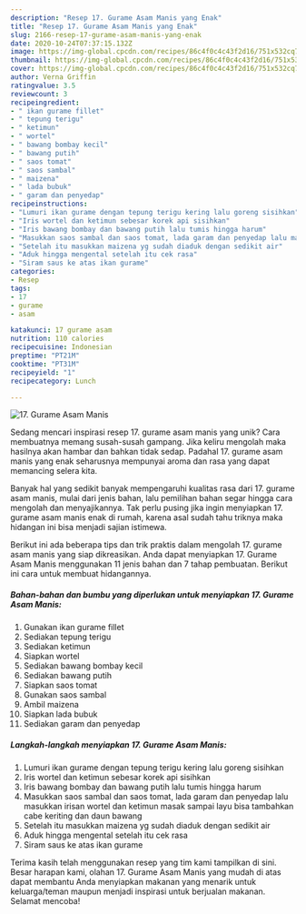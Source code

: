 ```yaml
---
description: "Resep 17. Gurame Asam Manis yang Enak"
title: "Resep 17. Gurame Asam Manis yang Enak"
slug: 2166-resep-17-gurame-asam-manis-yang-enak
date: 2020-10-24T07:37:15.132Z
image: https://img-global.cpcdn.com/recipes/86c4f0c4c43f2d16/751x532cq70/17-gurame-asam-manis-foto-resep-utama.jpg
thumbnail: https://img-global.cpcdn.com/recipes/86c4f0c4c43f2d16/751x532cq70/17-gurame-asam-manis-foto-resep-utama.jpg
cover: https://img-global.cpcdn.com/recipes/86c4f0c4c43f2d16/751x532cq70/17-gurame-asam-manis-foto-resep-utama.jpg
author: Verna Griffin
ratingvalue: 3.5
reviewcount: 3
recipeingredient:
- " ikan gurame fillet"
- " tepung terigu"
- " ketimun"
- " wortel"
- " bawang bombay kecil"
- " bawang putih"
- " saos tomat"
- " saos sambal"
- " maizena"
- " lada bubuk"
- " garam dan penyedap"
recipeinstructions:
- "Lumuri ikan gurame dengan tepung terigu kering lalu goreng sisihkan"
- "Iris wortel dan ketimun sebesar korek api sisihkan"
- "Iris bawang bombay dan bawang putih lalu tumis hingga harum"
- "Masukkan saos sambal dan saos tomat, lada garam dan penyedap lalu masukkan irisan wortel dan ketimun masak sampai layu bisa tambahkan cabe keriting dan daun bawang"
- "Setelah itu masukkan maizena yg sudah diaduk dengan sedikit air"
- "Aduk hingga mengental setelah itu cek rasa"
- "Siram saus ke atas ikan gurame"
categories:
- Resep
tags:
- 17
- gurame
- asam

katakunci: 17 gurame asam 
nutrition: 110 calories
recipecuisine: Indonesian
preptime: "PT21M"
cooktime: "PT31M"
recipeyield: "1"
recipecategory: Lunch

---
```



![17. Gurame Asam Manis](https://img-global.cpcdn.com/recipes/86c4f0c4c43f2d16/751x532cq70/17-gurame-asam-manis-foto-resep-utama.jpg)

Sedang mencari inspirasi resep 17. gurame asam manis yang unik? Cara membuatnya memang susah-susah gampang. Jika keliru mengolah maka hasilnya akan hambar dan bahkan tidak sedap. Padahal 17. gurame asam manis yang enak seharusnya mempunyai aroma dan rasa yang dapat memancing selera kita.



Banyak hal yang sedikit banyak mempengaruhi kualitas rasa dari 17. gurame asam manis, mulai dari jenis bahan, lalu pemilihan bahan segar hingga cara mengolah dan menyajikannya. Tak perlu pusing jika ingin menyiapkan 17. gurame asam manis enak di rumah, karena asal sudah tahu triknya maka hidangan ini bisa menjadi sajian istimewa.


Berikut ini ada beberapa tips dan trik praktis dalam mengolah 17. gurame asam manis yang siap dikreasikan. Anda dapat menyiapkan 17. Gurame Asam Manis menggunakan 11 jenis bahan dan 7 tahap pembuatan. Berikut ini cara untuk membuat hidangannya.

<!--inarticleads1-->

##### Bahan-bahan dan bumbu yang diperlukan untuk menyiapkan 17. Gurame Asam Manis:

1. Gunakan  ikan gurame fillet
1. Sediakan  tepung terigu
1. Sediakan  ketimun
1. Siapkan  wortel
1. Sediakan  bawang bombay kecil
1. Sediakan  bawang putih
1. Siapkan  saos tomat
1. Gunakan  saos sambal
1. Ambil  maizena
1. Siapkan  lada bubuk
1. Sediakan  garam dan penyedap




<!--inarticleads2-->

##### Langkah-langkah menyiapkan 17. Gurame Asam Manis:

1. Lumuri ikan gurame dengan tepung terigu kering lalu goreng sisihkan
1. Iris wortel dan ketimun sebesar korek api sisihkan
1. Iris bawang bombay dan bawang putih lalu tumis hingga harum
1. Masukkan saos sambal dan saos tomat, lada garam dan penyedap lalu masukkan irisan wortel dan ketimun masak sampai layu bisa tambahkan cabe keriting dan daun bawang
1. Setelah itu masukkan maizena yg sudah diaduk dengan sedikit air
1. Aduk hingga mengental setelah itu cek rasa
1. Siram saus ke atas ikan gurame




Terima kasih telah menggunakan resep yang tim kami tampilkan di sini. Besar harapan kami, olahan 17. Gurame Asam Manis yang mudah di atas dapat membantu Anda menyiapkan makanan yang menarik untuk keluarga/teman maupun menjadi inspirasi untuk berjualan makanan. Selamat mencoba!
